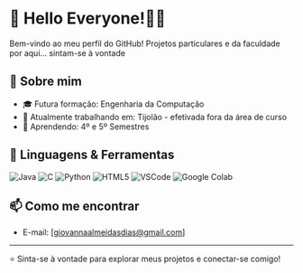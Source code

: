 # 👋 Hello Everyone!👩‍💻

Bem-vindo ao meu perfil do GitHub! Projetos particulares e da faculdade por aqui... sintam-se à vontade

## 🚀 Sobre mim

- 🎓 Futura formação: Engenharia da Computação
- 💼 Atualmente trabalhando em: Tijolão - efetivada fora da área de curso
- 🌱 Aprendendo: 4º e 5º Semestres

## 🔧 Linguagens & Ferramentas

![Java](https://img.shields.io/badge/-Java-%23ED8B00?style=flat-square&logo=java&logoColor=white)
![C](https://img.shields.io/badge/-C-%2300599C?style=flat-square&logo=c&logoColor=white)
![Python](https://img.shields.io/badge/-Python-%233776AB?style=flat-square&logo=python&logoColor=white)
![HTML5](https://img.shields.io/badge/-HTML5-%23E34F26?style=flat-square&logo=html5&logoColor=white)
![VSCode](https://img.shields.io/badge/-VSCode-%23007ACC?style=flat-square&logo=visual-studio-code&logoColor=white)
![Google Colab](https://img.shields.io/badge/-Google%20Colab-%23F9AB00?style=flat-square&logo=google-colab&logoColor=white)


## 📫 Como me encontrar

- E-mail: [giovannaalmeidasdias@gmail.com]

---

⭐️ Sinta-se à vontade para explorar meus projetos e conectar-se comigo!
